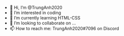 - 👋 Hi, I’m @TrungAnh2020
- 👀 I’m interested in coding
- 🌱 I’m currently learning HTML-CSS
- 💞️ I’m looking to collaborate on ...
- 📫 How to reach me: TrungAnh2020#7096 on Discord

<!---
TrungAnh2020/TrungAnh2020 is a ✨ special ✨ repository because its `README.md` (this file) appears on your GitHub profile.
You can click the Preview link to take a look at your changes.
--->
